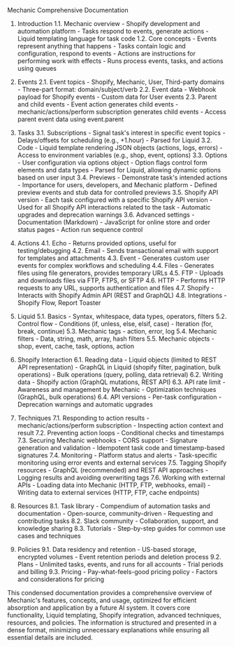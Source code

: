 Mechanic Comprehensive Documentation

1. Introduction
   1.1. Mechanic overview
        - Shopify development and automation platform
        - Tasks respond to events, generate actions
        - Liquid templating language for task code
   1.2. Core concepts
        - Events represent anything that happens
        - Tasks contain logic and configuration, respond to events
        - Actions are instructions for performing work with effects
        - Runs process events, tasks, and actions using queues

2. Events
   2.1. Event topics
        - Shopify, Mechanic, User, Third-party domains
        - Three-part format: domain/subject/verb
   2.2. Event data
        - Webhook payload for Shopify events
        - Custom data for User events
   2.3. Parent and child events
        - Event action generates child events
        - mechanic/actions/perform subscription generates child events
        - Access parent event data using event.parent

3. Tasks
   3.1. Subscriptions
        - Signal task's interest in specific event topics
        - Delays/offsets for scheduling (e.g., +1.hour)
        - Parsed for Liquid
   3.2. Code
        - Liquid template rendering JSON objects (actions, logs, errors)
        - Access to environment variables (e.g., shop, event, options)
   3.3. Options
        - User configuration via options object
        - Option flags control form elements and data types
        - Parsed for Liquid, allowing dynamic options based on user input
   3.4. Previews
        - Demonstrate task's intended actions
        - Importance for users, developers, and Mechanic platform
        - Defined preview events and stub data for controlled previews
   3.5. Shopify API version
        - Each task configured with a specific Shopify API version
        - Used for all Shopify API interactions related to the task
        - Automatic upgrades and deprecation warnings
   3.6. Advanced settings
        - Documentation (Markdown)
        - JavaScript for online store and order status pages
        - Action run sequence control

4. Actions
   4.1. Echo
        - Returns provided options, useful for testing/debugging
   4.2. Email
        - Sends transactional email with support for templates and attachments
   4.3. Event
        - Generates custom user events for complex workflows and scheduling
   4.4. Files
        - Generates files using file generators, provides temporary URLs
   4.5. FTP
        - Uploads and downloads files via FTP, FTPS, or SFTP
   4.6. HTTP
        - Performs HTTP requests to any URL, supports authentication and files
   4.7. Shopify
        - Interacts with Shopify Admin API (REST and GraphQL)
   4.8. Integrations
        - Shopify Flow, Report Toaster

5. Liquid
   5.1. Basics
        - Syntax, whitespace, data types, operators, filters
   5.2. Control flow
        - Conditions (if, unless, else, elsif, case)
        - Iteration (for, break, continue)
   5.3. Mechanic tags
        - action, error, log
   5.4. Mechanic filters
        - Data, string, math, array, hash filters
   5.5. Mechanic objects
        - shop, event, cache, task, options, action

6. Shopify Interaction
   6.1. Reading data
        - Liquid objects (limited to REST API representation)
        - GraphQL in Liquid (shopify filter, pagination, bulk operations)
        - Bulk operations (query, polling, data retrieval)
   6.2. Writing data
        - Shopify action (GraphQL mutations, REST API)
   6.3. API rate limit
        - Awareness and management by Mechanic
        - Optimization techniques (GraphQL, bulk operations)
   6.4. API versions
        - Per-task configuration
        - Deprecation warnings and automatic upgrades

7. Techniques
   7.1. Responding to action results
        - mechanic/actions/perform subscription
        - Inspecting action context and result
   7.2. Preventing action loops
        - Conditional checks and timestamps
   7.3. Securing Mechanic webhooks
        - CORS support
        - Signature generation and validation
        - Idempotent task code and timestamp-based signatures
   7.4. Monitoring
        - Platform status and alerts
        - Task-specific monitoring using error events and external services
   7.5. Tagging Shopify resources
        - GraphQL (recommended) and REST API approaches
        - Logging results and avoiding overwriting tags
   7.6. Working with external APIs
        - Loading data into Mechanic (HTTP, FTP, webhooks, email)
        - Writing data to external services (HTTP, FTP, cache endpoints)

8. Resources
   8.1. Task library
        - Compendium of automation tasks and documentation
        - Open-source, community-driven
        - Requesting and contributing tasks
   8.2. Slack community
        - Collaboration, support, and knowledge sharing
   8.3. Tutorials
        - Step-by-step guides for common use cases and techniques

9. Policies
   9.1. Data residency and retention
        - US-based storage, encrypted volumes
        - Event retention periods and deletion process
   9.2. Plans
        - Unlimited tasks, events, and runs for all accounts
        - Trial periods and billing
   9.3. Pricing
        - Pay-what-feels-good pricing policy
        - Factors and considerations for pricing

This condensed documentation provides a comprehensive overview of Mechanic's features, concepts, and usage, optimized for efficient absorption and application by a future AI system. It covers core functionality, Liquid templating, Shopify integration, advanced techniques, resources, and policies. The information is structured and presented in a dense format, minimizing unnecessary explanations while ensuring all essential details are included.
